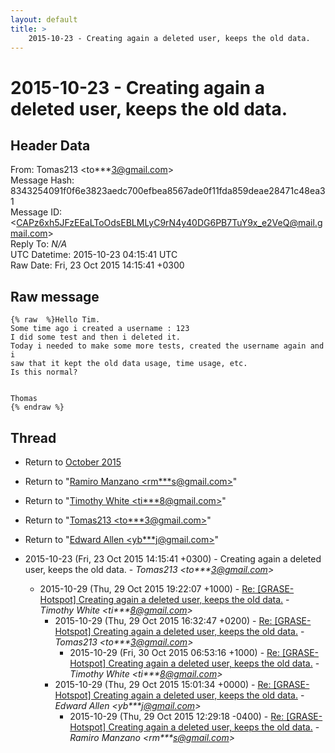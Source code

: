 ```yaml
---
layout: default
title: >
    2015-10-23 - Creating again a deleted user, keeps the old data.
---
```


# 2015-10-23 - Creating again a deleted user, keeps the old data.

## Header Data

From: Tomas213 \<to***3@gmail.com\><br>
Message Hash: 8343254091f0f6e3823aedc700efbea8567ade0f11fda859deae28471c48ea31<br>
Message ID: \<CAPz6xh5JFzEEaLToOdsEBLMLyC9rN4y40DG6PB7TuY9x_e2VeQ@mail.gmail.com\><br>
Reply To: _N/A_<br>
UTC Datetime: 2015-10-23 04:15:41 UTC<br>
Raw Date: Fri, 23 Oct 2015 14:15:41 +0300<br>

## Raw message

```
{% raw  %}Hello Tim.
Some time ago i created a username : 123
I did some test and then i deleted it.
Today i needed to make some more tests, created the username again and i
saw that it kept the old data usage, time usage, etc.
Is this normal?


Thomas
{% endraw %}
```

## Thread

+ Return to [October 2015](/archive/2015/10)

+ Return to "[Ramiro Manzano <rm***s<span>@</span>gmail.com>](/authors/rm___s_at_gmail_com)"
+ Return to "[Timothy White <ti***8<span>@</span>gmail.com>](/authors/ti___8_at_gmail_com)"
+ Return to "[Tomas213 <to***3<span>@</span>gmail.com>](/authors/to___3_at_gmail_com)"
+ Return to "[Edward Allen <yb***j<span>@</span>gmail.com>](/authors/yb___j_at_gmail_com)"

+ 2015-10-23 (Fri, 23 Oct 2015 14:15:41 +0300) - Creating again a deleted user, keeps the old data. - _Tomas213 \<to***3@gmail.com\>_
  + 2015-10-29 (Thu, 29 Oct 2015 19:22:07 +1000) - [Re: [GRASE-Hotspot] Creating again a deleted user, keeps the old data.](/archive/2015/10/c445bff92acde9a9542f95c2524b37ebe7c25d77025403fbef3ff09005fc3694) - _Timothy White \<ti***8@gmail.com\>_
    + 2015-10-29 (Thu, 29 Oct 2015 16:32:47 +0200) - [Re: [GRASE-Hotspot] Creating again a deleted user, keeps the old data.](/archive/2015/10/6f3e628a1b13f56365a805d1ae0576858133e46bf03ec5be38ec43c2a9b74aee) - _Tomas213 \<to***3@gmail.com\>_
      + 2015-10-29 (Fri, 30 Oct 2015 06:53:16 +1000) - [Re: [GRASE-Hotspot] Creating again a deleted user, keeps the old data.](/archive/2015/10/12ce00f1f361c82499495adebb5b2cf9ec796d266067beef2a7379f1e4c3907e) - _Timothy White \<ti***8@gmail.com\>_
    + 2015-10-29 (Thu, 29 Oct 2015 15:01:34 +0000) - [Re: [GRASE-Hotspot] Creating again a deleted user, keeps the old data.](/archive/2015/10/bed4b2d9140f79e55069eb5863cc399b1a8c5bc1885e1d7fb81bf0c5bf1a37e0) - _Edward Allen \<yb***j@gmail.com\>_
      + 2015-10-29 (Thu, 29 Oct 2015 12:29:18 -0400) - [Re: [GRASE-Hotspot] Creating again a deleted user, keeps the old data.](/archive/2015/10/7a39a20545f3a0f6b205863d1c6e7428e7d3a069a909b486c169c2e391af96ff) - _Ramiro Manzano \<rm***s@gmail.com\>_

